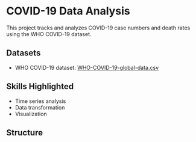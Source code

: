 # COVID-19 Data Analysis

This project tracks and analyzes COVID-19 case numbers and death rates using the WHO COVID-19 dataset.

## Datasets

- WHO COVID-19 dataset: [WHO-COVID-19-global-data.csv]((https://data.who.int/dashboards/covid19/data))

## Skills Highlighted

- Time series analysis
- Data transformation
- Visualization

## Structure

